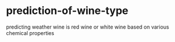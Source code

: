 # prediction-of-wine-type
predicting weather wine is red wine or white wine based on various chemical properties

